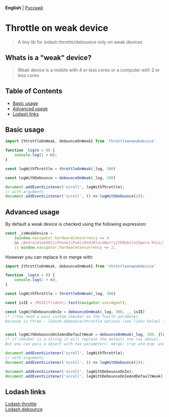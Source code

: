 **English** | [Русский](./README.ru.md)
# Throttle on weak device

> A tiny lib for lodash throttle/debounce only on weak devices

## Whats is a "weak" device?

> Weak device is a mobile with 4 or less cores or a computer with 2 or less cores

## Table of Contents

* [Basic usage](#basic-usage)
* [Advanced usage](#advanced-usage)
* [Lodash links](#lodash-links)

## Basic usage

```js
import {throttleOnWeak, debounceOnWeak} from 'throttleonweakdevice'

function _log(n = 0) {
	console.log(1 + n);
}

const logWithThrottle = throttleOnWeak(_log, 300)

const logWithDebounce = debounceOnWeak(_log, 300)

document.addEventListener('scroll', logWithThrottle);
// with arguments
document.addEventListener('scroll', () => logWithDebounce(2));
```
## Advanced usage

By default a weak device is checked using the following expression:

```js
const _isWeakDevice =
	(window.navigator.hardwareConcurrency <= 4
	&& /Android|webOS|iPhone|iPad|iPod|BlackBerry|IEMobile|Opera Mini/i.test(navigator.userAgent))
	|| window.navigator.hardwareConcurrency <= 2;
```

However you can replace it or merge with:

```js
import {throttleOnWeak, debounceOnWeak} from 'throttleonweakdevice'

function _log(n = 0) {
	console.log(1 + n);
}

const logWithThrottle = throttleOnWeak(_log, 300)

const isIE = /MSIE|Trident/.test(navigator.userAgent);

const logWithDebounceOnIe = debounceOnWeak(_log, 300, _, isIE)
/* !!You need a pass custom checker as the fourth parameter,
because is three - lodash.debounce/throttle options (see links below) */


const logWithDebounceOnIeAndDefaultWeak = debounceOnWeak(_log, 300, {leading: true}, {merge: true, exp: isIE})
/* if checker is a string it will replace the default one (as above).
But you can pass a object with two parameters: merge: true and exp: your checker. Then they will merge */

document.addEventListener('scroll', logWithThrottle);
// with arguments
document.addEventListener('scroll', () => logWithDebounce(2));

document.addEventListener('scroll', logWithDebounceOnIe);
document.addEventListener('scroll', logWithDebounceOnIeAndDefaultWeak);
```

## Lodash links

[Lodash throttle](https://lodash.com/docs/4.17.15#throttle) </br>
[Lodash debounce](https://lodash.com/docs/4.17.15#debounce) </br>
